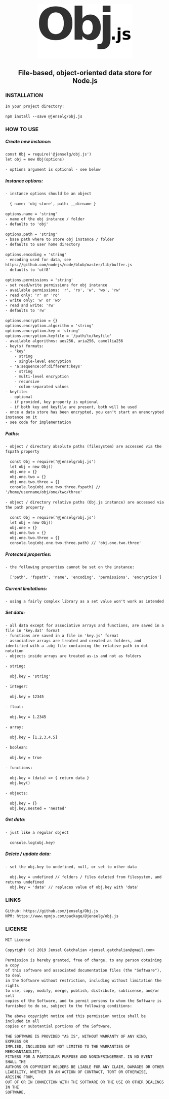<p align="center">
  <img src="https://github.com/jenselg/Obj.js/raw/master/misc/obj.js-logo.png" alt="Obj.js-logo" width="300" />
</p>

<h2 align="center">File-based, object-oriented data store for Node.js</h2>

### INSTALLATION

    In your project directory:

    npm install --save @jenselg/obj.js

### HOW TO USE

##### Create new instance:

    const Obj = require('@jenselg/obj.js')
    let obj = new Obj(options)

    - options argument is optional - see below

##### Instance options:

    - instance options should be an object

      { name: 'obj-store', path: __dirname }

    options.name = 'string'
    - name of the obj instance / folder
    - defaults to 'obj'

    options.path = 'string'
    - base path where to store obj instance / folder
    - defaults to user home directory

    options.encoding = 'string'
    - encoding used for data, see https://github.com/nodejs/node/blob/master/lib/buffer.js
    - defaults to 'utf8'

    options.permissions = 'string'
    - set read/write permissions for obj instance
    - available permissions: 'r', 'ro', 'w', 'wo', 'rw'
    - read only: 'r' or 'ro'
    - write only: 'w' or 'wo'
    - read and write: 'rw'
    - defaults to 'rw'

    options.encryption = {}
    options.encryption.algorithm = 'string'
    options.encryption.key = 'string'
    options.encryption.keyfile = '/path/to/keyfile'
    - available algorithms: aes256, aria256, camellia256
    - key(s) formats:
      - 'key'
        - string
        - single-level encryption
      - 'a:sequence:of:different:keys'
        - string
        - multi-level encryption
        - recursive
        - colon-separated values
    - keyfile:
      - optional
      - if provided, key property is optional
      - if both key and keyfile are present, both will be used
    - once a data store has been encrypted, you can't start an unencrypted instance on it
    - see code for implementation

##### Paths:

    - object / directory absolute paths (filesystem) are accessed via the fspath property

      const Obj = require('@jenselg/obj.js')
      let obj = new Obj()
      obj.one = {}
      obj.one.two = {}
      obj.one.two.three = {}
      console.log(obj.one.two.three.fspath) // '/home/username/obj/one/two/three'

    - object / directory relative paths (Obj.js instance) are accessed via the path property

      const Obj = require('@jenselg/obj.js')
      let obj = new Obj()
      obj.one = {}
      obj.one.two = {}
      obj.one.two.three = {}
      console.log(obj.one.two.three.path) // 'obj.one.two.three'

##### Protected properties:

    - the following properties cannot be set on the instance:

      ['path', 'fspath', 'name', 'encoding', 'permissions', 'encryption']

##### Current limitations:

    - using a fairly complex library as a set value won't work as intended

##### Set data:

    - all data except for associative arrays and functions, are saved in a file in 'key.dat' format
    - functions are saved in a file in 'key.js' format
    - associative arrays are treated and created as folders, and identified with a .obj file containing the relative path in dot notation
    - objects inside arrays are treated as-is and not as folders

    - string:

      obj.key = 'string'

    - integer:

      obj.key = 12345

    - float:

      obj.key = 1.2345

    - array:

      obj.key = [1,2,3,4,5]

    - boolean:

      obj.key = true

    - functions:

      obj.key = (data) => { return data }
      obj.key()

    - objects:

      obj.key = {}
      obj.key.nested = 'nested'

##### Get data:

    - just like a regular object

      console.log(obj.key)

##### Delete / update data:

    - set the obj.key to undefined, null, or set to other data

      obj.key = undefined // folders / files deleted from filesystem, and returns undefined
      obj.key = 'data' // replaces value of obj.key with 'data'

### LINKS

    Github: https://github.com/jenselg/Obj.js
    NPM: https://www.npmjs.com/package/@jenselg/obj.js

### LICENSE

    MIT License

    Copyright (c) 2019 Jensel Gatchalian <jensel.gatchalian@gmail.com>

    Permission is hereby granted, free of charge, to any person obtaining a copy
    of this software and associated documentation files (the "Software"), to deal
    in the Software without restriction, including without limitation the rights
    to use, copy, modify, merge, publish, distribute, sublicense, and/or sell
    copies of the Software, and to permit persons to whom the Software is
    furnished to do so, subject to the following conditions:

    The above copyright notice and this permission notice shall be included in all
    copies or substantial portions of the Software.

    THE SOFTWARE IS PROVIDED "AS IS", WITHOUT WARRANTY OF ANY KIND, EXPRESS OR
    IMPLIED, INCLUDING BUT NOT LIMITED TO THE WARRANTIES OF MERCHANTABILITY,
    FITNESS FOR A PARTICULAR PURPOSE AND NONINFRINGEMENT. IN NO EVENT SHALL THE
    AUTHORS OR COPYRIGHT HOLDERS BE LIABLE FOR ANY CLAIM, DAMAGES OR OTHER
    LIABILITY, WHETHER IN AN ACTION OF CONTRACT, TORT OR OTHERWISE, ARISING FROM,
    OUT OF OR IN CONNECTION WITH THE SOFTWARE OR THE USE OR OTHER DEALINGS IN THE
    SOFTWARE.
